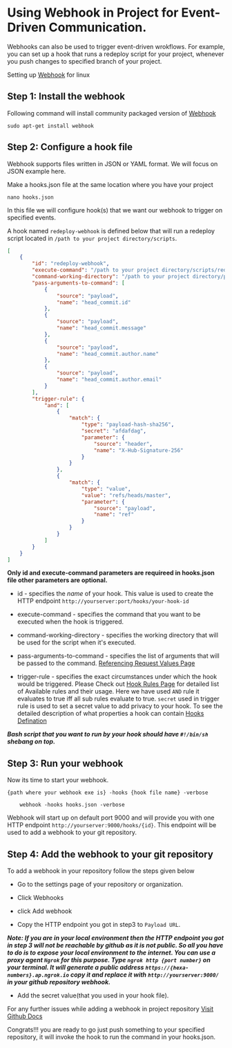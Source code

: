 # Using Webhook in Project for Event-Driven Communication.
Webhooks can also be used to trigger event-driven wrokflows. For example, you can set up a hook that runs a redeploy script for your project, whenever you push changes to specified branch of your project.

Setting up [Webhook](https://github.com/adnanh/webhook) for linux

## Step 1: Install the webhook
Following command will install community packaged version of [Webhook](https://github.com/adnanh/webhook)

```terminal 
sudo apt-get install webhook
```

## Step 2: Configure a hook file
Webhook supports files written in JSON or YAML format. We will focus on JSON example here. 

Make a hooks.json file at the same location where you have your project 
```terminal
nano hooks.json
```
In this file we will configure hook(s) that we want our webhook to trigger on specified events.


A hook named `redeploy-webhook` is defined below that will run a redeploy script located in `/path to your project directory/scripts`.

```json
[
    {
        "id": "redeploy-webhook",
        "execute-command": "/path to your project directory/scripts/redeploy.sh",
        "command-working-directory": "/path to your project directory/project name",
        "pass-arguments-to-command": [
            {
                "source": "payload",
                "name": "head_commit.id"
            },
            {
                "source": "payload",
                "name": "head_commit.message"
            },
            {
                "source": "payload",
                "name": "head_commit.author.name"
            },
            {
                "source": "payload",
                "name": "head_commit.author.email"
            }
        ],
        "trigger-rule": {
            "and": [
                {
                    "match": {
                        "type": "payload-hash-sha256",
                        "secret": "afdafdag",
                        "parameter": {
                            "source": "header",
                            "name": "X-Hub-Signature-256"
                        }
                    }
                },
                {
                    "match": {
                        "type": "value",
                        "value": "refs/heads/master",
                        "parameter": {
                            "source": "payload",
                            "name": "ref"
                        }
                    }
                }
            ]
        }
    }
]

```
**Only id and execute-command parameters are requireed in hooks.json file other parameters are optional.**

- id - specifies the *name* of your hook. This value is used to create the HTTP endpoint `http://yourserver:port/hooks/your-hook-id`

- execute-command - specifies the command that you want to be executed when the hook is triggered.

- command-working-directory - specifies the working directory that will be used for the script when it's executed.

- pass-arguments-to-command - specifies the list of arguments that will be passed to the command. [Referencing Request Values Page](https://github.com/adnanh/webhook/blob/master/docs/Referencing-Request-Values.md)

- trigger-rule - specifies the exact circumstances under which the hook would be triggered. Please Check out [Hook Rules Page](https://github.com/adnanh/webhook/blob/master/docs/Hook-Rules.md) for detailed list of Available rules and their usage. Here we have used `AND` rule it evaluates to true iff all sub rules evaluate to true. `secret` used in trigger rule is used to set a secret value to add privacy to your hook. 
To see the detailed description of what properties a hook can contain [Hooks Defination](https://github.com/adnanh/webhook/blob/master/docs/Hook-Definition.md)

***Bash script that you want to run by your hook should have  `#!/bin/sh`  shebang on top.***

## Step 3: Run your webhook
Now its time to start your webhook.

`{path where your webhook exe is} -hooks {hook file name} -verbose`
```terminal
    webhook -hooks hooks.json -verbose
```	
Webhook will start up on default port 9000 and will provide you with one HTTP endpoint `http://yourserver:9000/hooks/{id}`. This endpoint will be used to add a webhook to your git repository.

## Step 4: Add the webhook to your git repository

To add a webhook in your repository follow the steps given below

- Go to the settings page of your repository or organization.

- Click Webhooks

- click Add webhook

- Copy the HTTP endpoint you got in step3 to `Payload URL`.

***Note: If you are in your local environment then the HTTP endpoint you got in step 3 will not be reachable by github as it is not public. So all you have to do is to expose your local environment to the internet. You can use a proxy agent `Ngrok` for this purpose. Type `ngrok http {port number}` on your terminal. It will generate a public address `https://{hexa-numbers}.ap.ngrok.io` copy it and replace it with `http://yourserver:9000/` in your github repository webhook.***

- Add the secret value(that you used in your hook file).

For any further issues while adding a webhook in project repository [Visit Github Docs](https://docs.github.com/en/developers/webhooks-and-events/webhooks/creating-webhooks)


Congrats!!! you are ready to go just push something to your specified repository, it will invoke the hook to run the command in your hooks.json.
